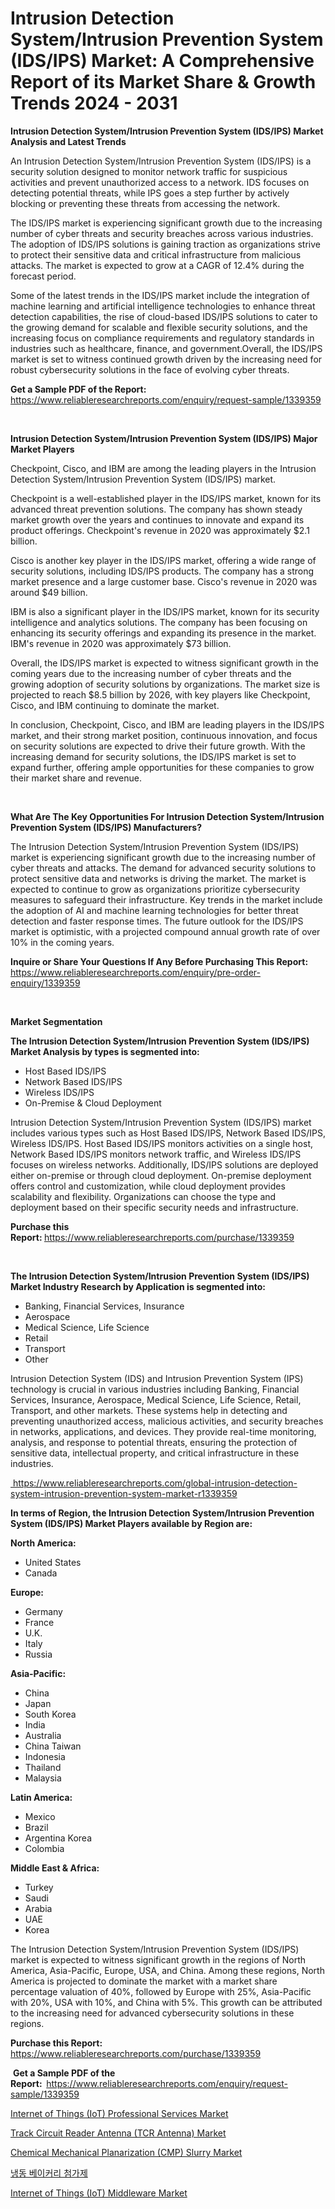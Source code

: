 <p><h1>Intrusion Detection System/Intrusion Prevention System (IDS/IPS) Market: A Comprehensive Report of its Market Share & Growth Trends 2024 - 2031</h1></p><p><strong>Intrusion Detection System/Intrusion Prevention System (IDS/IPS) Market Analysis and Latest Trends</strong></p>
<p><p>An Intrusion Detection System/Intrusion Prevention System (IDS/IPS) is a security solution designed to monitor network traffic for suspicious activities and prevent unauthorized access to a network. IDS focuses on detecting potential threats, while IPS goes a step further by actively blocking or preventing these threats from accessing the network.</p><p>The IDS/IPS market is experiencing significant growth due to the increasing number of cyber threats and security breaches across various industries. The adoption of IDS/IPS solutions is gaining traction as organizations strive to protect their sensitive data and critical infrastructure from malicious attacks. The market is expected to grow at a CAGR of 12.4% during the forecast period.</p><p>Some of the latest trends in the IDS/IPS market include the integration of machine learning and artificial intelligence technologies to enhance threat detection capabilities, the rise of cloud-based IDS/IPS solutions to cater to the growing demand for scalable and flexible security solutions, and the increasing focus on compliance requirements and regulatory standards in industries such as healthcare, finance, and government.Overall, the IDS/IPS market is set to witness continued growth driven by the increasing need for robust cybersecurity solutions in the face of evolving cyber threats.</p></p>
<p><strong>Get a Sample PDF of the Report:&nbsp;</strong> <a href="https://www.reliableresearchreports.com/enquiry/request-sample/1339359">https://www.reliableresearchreports.com/enquiry/request-sample/1339359</a></p>
<p>&nbsp;</p>
<p><strong>Intrusion Detection System/Intrusion Prevention System (IDS/IPS) Major Market Players</strong></p>
<p><p>Checkpoint, Cisco, and IBM are among the leading players in the Intrusion Detection System/Intrusion Prevention System (IDS/IPS) market.</p><p>Checkpoint is a well-established player in the IDS/IPS market, known for its advanced threat prevention solutions. The company has shown steady market growth over the years and continues to innovate and expand its product offerings. Checkpoint's revenue in 2020 was approximately $2.1 billion.</p><p>Cisco is another key player in the IDS/IPS market, offering a wide range of security solutions, including IDS/IPS products. The company has a strong market presence and a large customer base. Cisco's revenue in 2020 was around $49 billion.</p><p>IBM is also a significant player in the IDS/IPS market, known for its security intelligence and analytics solutions. The company has been focusing on enhancing its security offerings and expanding its presence in the market. IBM's revenue in 2020 was approximately $73 billion.</p><p>Overall, the IDS/IPS market is expected to witness significant growth in the coming years due to the increasing number of cyber threats and the growing adoption of security solutions by organizations. The market size is projected to reach $8.5 billion by 2026, with key players like Checkpoint, Cisco, and IBM continuing to dominate the market.</p><p>In conclusion, Checkpoint, Cisco, and IBM are leading players in the IDS/IPS market, and their strong market position, continuous innovation, and focus on security solutions are expected to drive their future growth. With the increasing demand for security solutions, the IDS/IPS market is set to expand further, offering ample opportunities for these companies to grow their market share and revenue.</p></p>
<p>&nbsp;</p>
<p><strong>What Are The Key Opportunities For Intrusion Detection System/Intrusion Prevention System (IDS/IPS) Manufacturers?</strong></p>
<p><p>The Intrusion Detection System/Intrusion Prevention System (IDS/IPS) market is experiencing significant growth due to the increasing number of cyber threats and attacks. The demand for advanced security solutions to protect sensitive data and networks is driving the market. The market is expected to continue to grow as organizations prioritize cybersecurity measures to safeguard their infrastructure. Key trends in the market include the adoption of AI and machine learning technologies for better threat detection and faster response times. The future outlook for the IDS/IPS market is optimistic, with a projected compound annual growth rate of over 10% in the coming years.</p></p>
<p><strong>Inquire or Share Your Questions If Any Before Purchasing This Report:</strong> <a href="https://www.reliableresearchreports.com/enquiry/pre-order-enquiry/1339359">https://www.reliableresearchreports.com/enquiry/pre-order-enquiry/1339359</a></p>
<p>&nbsp;</p>
<p><strong>Market Segmentation</strong></p>
<p><strong>The Intrusion Detection System/Intrusion Prevention System (IDS/IPS) Market Analysis by types is segmented into:</strong></p>
<p><ul><li>Host Based IDS/IPS</li><li>Network Based IDS/IPS</li><li>Wireless IDS/IPS</li><li>On-Premise & Cloud Deployment</li></ul></p>
<p><p>Intrusion Detection System/Intrusion Prevention System (IDS/IPS) market includes various types such as Host Based IDS/IPS, Network Based IDS/IPS, Wireless IDS/IPS. Host Based IDS/IPS monitors activities on a single host, Network Based IDS/IPS monitors network traffic, and Wireless IDS/IPS focuses on wireless networks. Additionally, IDS/IPS solutions are deployed either on-premise or through cloud deployment. On-premise deployment offers control and customization, while cloud deployment provides scalability and flexibility. Organizations can choose the type and deployment based on their specific security needs and infrastructure.</p></p>
<p><strong>Purchase this Report:&nbsp;</strong><a href="https://www.reliableresearchreports.com/purchase/1339359">https://www.reliableresearchreports.com/purchase/1339359</a></p>
<p>&nbsp;</p>
<p><strong>The Intrusion Detection System/Intrusion Prevention System (IDS/IPS) Market Industry Research by Application is segmented into:</strong></p>
<p><ul><li>Banking, Financial Services, Insurance</li><li>Aerospace</li><li>Medical Science, Life Science</li><li>Retail</li><li>Transport</li><li>Other</li></ul></p>
<p><p>Intrusion Detection System (IDS) and Intrusion Prevention System (IPS) technology is crucial in various industries including Banking, Financial Services, Insurance, Aerospace, Medical Science, Life Science, Retail, Transport, and other markets. These systems help in detecting and preventing unauthorized access, malicious activities, and security breaches in networks, applications, and devices. They provide real-time monitoring, analysis, and response to potential threats, ensuring the protection of sensitive data, intellectual property, and critical infrastructure in these industries.</p></p>
<p><a href="https://www.reliableresearchreports.com/global-intrusion-detection-system-intrusion-prevention-system-market-r1339359">&nbsp;https://www.reliableresearchreports.com/global-intrusion-detection-system-intrusion-prevention-system-market-r1339359</a></p>
<p><strong>In terms of Region, the Intrusion Detection System/Intrusion Prevention System (IDS/IPS) Market Players available by Region are:</strong></p>
<p>
    <p> <strong> North America: </strong>
        <ul>
            <li>United States</li>
            <li>Canada</li>
        </ul>
        </p> 
    <p> <strong> Europe: </strong>
        <ul>
            <li>Germany</li>
            <li>France</li>
            <li>U.K.</li>
            <li>Italy</li>
            <li>Russia</li>
        </ul>
        </p> 
    <p> <strong> Asia-Pacific: </strong>
        <ul>
            <li>China</li>
            <li>Japan</li>
            <li>South Korea</li>
            <li>India</li>
            <li>Australia</li>
            <li>China Taiwan</li>
            <li>Indonesia</li>
            <li>Thailand</li>
            <li>Malaysia</li>
        </ul>
        </p> 
    <p> <strong> Latin America: </strong>
        <ul>
            <li>Mexico</li>
            <li>Brazil</li>
            <li>Argentina Korea</li>
            <li>Colombia</li>
        </ul>
        </p> 
    <p> <strong> Middle East & Africa: </strong>
        <ul>
            <li>Turkey</li>
            <li>Saudi</li>
            <li>Arabia</li>
            <li>UAE</li>
            <li>Korea</li>
        </ul>
    </p>
    </p>
<p><p>The Intrusion Detection System/Intrusion Prevention System (IDS/IPS) market is expected to witness significant growth in the regions of North America, Asia-Pacific, Europe, USA, and China. Among these regions, North America is projected to dominate the market with a market share percentage valuation of 40%, followed by Europe with 25%, Asia-Pacific with 20%, USA with 10%, and China with 5%. This growth can be attributed to the increasing need for advanced cybersecurity solutions in these regions.</p></p>
<p><strong>Purchase this Report: </strong><a href="https://www.reliableresearchreports.com/purchase/1339359">https://www.reliableresearchreports.com/purchase/1339359</a></p>
<p>&nbsp;<strong>Get a Sample PDF of the Report:&nbsp;&nbsp;</strong><a href="https://www.reliableresearchreports.com/enquiry/request-sample/1339359">https://www.reliableresearchreports.com/enquiry/request-sample/1339359</a></p>
<p><strong></strong></p>
<p><p><a href="https://github.com/JennyferFeil2023/Market-Research-Report-List-1/blob/main/internet-of-things-iot-professional-services-market.md">Internet of Things (IoT) Professional Services Market</a></p><p><a href="https://www.linkedin.com/pulse/track-circuit-reader-antenna-tcr-market-size-2024-2031-global-z4ace?trackingId=TAf1JVj%2BWnAEPOn3tt5mpQ%3D%3D">Track Circuit Reader Antenna (TCR Antenna) Market</a></p><p><a href="https://www.linkedin.com/pulse/chemical-mechanical-planarization-cmp-slurry-market-offer-mhvoe?trackingId=WeSrdG7nLArcimW3pDjDyA%3D%3D">Chemical Mechanical Planarization (CMP) Slurry Market</a></p><p><a href="https://medium.com/@lottierunte44/%ED%95%B4%EB%8F%99-%EB%83%89%EB%8F%99-%EC%A0%9C%EB%B9%B5-%EC%B2%A8%EA%B0%80%EB%AC%BC-%EC%8B%9C%EC%9E%A5-%EC%A7%80%ED%91%9C-%ED%95%B4%EB%8F%85-%EC%8B%9C%EC%9E%A5-%EC%A0%90%EC%9C%A0%EC%9C%A8-%ED%8A%B8%EB%A0%8C%EB%93%9C-%EB%B0%8F-%EC%84%B1%EC%9E%A5-%ED%8C%A8%ED%84%B4-8d97fa742b7a">냉동 베이커리 첨가제</a></p><p><a href="https://github.com/gracielawharr/Market-Research-Report-List-1/blob/main/internet-of-things-iot-middleware-market.md">Internet of Things (IoT) Middleware Market</a></p></p>